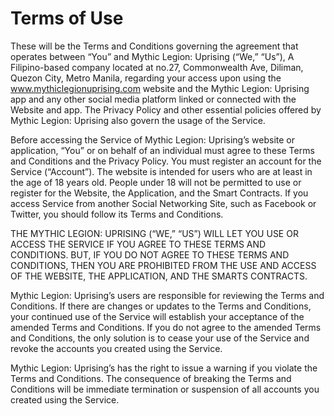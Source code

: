 # Terms of Use

These will be the Terms and Conditions governing the agreement that operates between “You” and Mythic Legion: Uprising (“We,” “Us”), A Filipino-based company located at no.27, Commonwealth Ave, Diliman, Quezon City, Metro Manila, regarding your access upon using the www.mythiclegionuprising.com website and the Mythic Legion: Uprising app and any other social media platform linked or connected with the Website and app. The Privacy Policy and other essential policies offered by Mythic Legion: Uprising also govern the usage of the Service.



Before accessing the Service of Mythic Legion: Uprising’s website or application, “You” or on behalf of an individual must agree to these Terms and Conditions and the Privacy Policy. You must register an account for the Service (“Account”). The website is intended for users who are at least in the age of 18 years old. People under 18 will not be permitted to use or register for the Website, the Application, and the Smart Contracts. If you access Service from another Social Networking Site, such as Facebook or Twitter, you should follow its Terms and Conditions.



THE MYTHIC LEGION: UPRISING (“WE,” “US”) WILL LET YOU USE OR ACCESS THE SERVICE IF YOU AGREE TO THESE TERMS AND CONDITIONS. BUT, IF YOU DO NOT AGREE TO THESE TERMS AND CONDITIONS, THEN YOU ARE PROHIBITED FROM THE USE AND ACCESS OF THE WEBSITE, THE APPLICATION, AND THE SMARTS CONTRACTS.



Mythic Legion: Uprising’s users are responsible for reviewing the Terms and Conditions. If there are changes or updates to the Terms and Conditions, your continued use of the Service will establish your acceptance of the amended Terms and Conditions. If you do not agree to the amended Terms and Conditions, the only solution is to cease your use of the Service and revoke the accounts you created using the Service.



Mythic Legion: Uprising’s has the right to issue a warning if you violate the Terms and Conditions. The consequence of breaking the Terms and Conditions will be immediate termination or suspension of all accounts you created using the Service.
